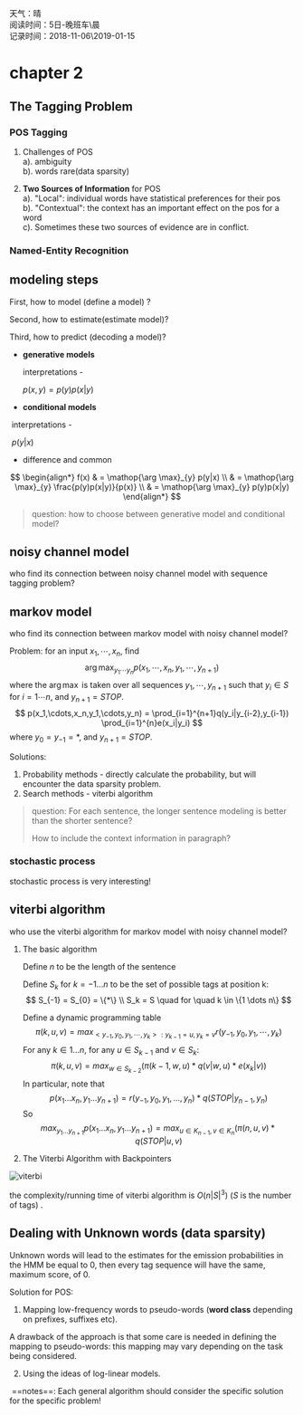 天气：晴  
阅读时间：5日-晚班车\晨<br>记录时间：2018-11-06\2019-01-15


# chapter 2
## The Tagging Problem

### POS Tagging  

1. Challenges of POS  
a). ambiguity  
b). words rare(data sparsity)  

2. **Two Sources of Information** for POS  
a). "Local": individual words have statistical preferences for their pos  
b). "Contextual": the context has an important effect on the pos for a word  
c). Sometimes these two sources of evidence are in conflict.

### Named-Entity Recognition  



## modeling steps

First, how to model (define a model) ?

Second, how to estimate(estimate model)?

Third, how to predict (decoding a model)?

+ **generative models**

  interpretations - 

  $p(x,y)=p(y)p(x|y)$


+ **conditional models**

​	interpretations - 

​	$p(y|x)$

+ difference and common

$$
\begin{align*}
f(x) 
& = \mathop{\arg \max}_{y} p(y|x) \\
& = \mathop{\arg \max}_{y} \frac{p(y)p(x|y)}{p(x)} \\
& = \mathop{\arg \max}_{y} p(y)p(x|y)
\end{align*}
$$



> question: how to choose between generative model and conditional model?

## noisy channel model

who find its connection between noisy channel model with sequence tagging problem?



## markov model

who find its connection between markov model with noisy channel model?



Problem: for an input $x_1,\cdots,x_n$, find
$$
\arg \max_{y_1\cdots y_n} p(x_1,\cdots,x_n,y_1,\cdots,y_{n+1})
$$
where the $\arg \max$ is taken over all sequences $y_1,\cdots,y_{n+1}$ such that $y_i \in S$ for $i=1 \cdots n$, and $y_{n+1} = STOP$. 
$$
p(x_1,\cdots,x_n,y_1,\cdots,y_n) = \prod_{i=1}^{n+1}q(y_i|y_{i-2},y_{i-1}) \prod_{i=1}^{n}e(x_i|y_i)
$$
where $y_{0} = y_{-1} = *$, and $y_{n+1} = STOP$.



Solutions:

1. Probability methods - directly calculate the probability, but will encounter the data sparsity problem.
2. Search methods - viterbi algorithm



> question: For each sentence, the longer sentence modeling is better than the shorter sentence?
>
> How to include the context information in paragraph?

### stochastic process

stochastic process is very interesting!



## viterbi algorithm

who use the viterbi algorithm for markov model with noisy channel model?

1. The basic algorithm

   Define $n$ to be the length of the sentence

   Define $S_k$ for $k=-1 \dots n$ to be the set of possible tags at position k:
   $$
   S_{-1} = S_{0} = \{*\} \\
   S_k = S \quad for \quad k \in \{1 \dots n\}
   $$


   Define a dynamic programming table
   $$
   \pi(k,u,v) = max_{<y_{-1},y_0,y_1,\cdots,y_k>:y_{k-1}=u,y_k=v} r(y_{-1},y_0,y_1,\cdots,y_k)
   $$
   For any $k \in {1\dots n}$, for any $u \in S_{k-1}$ and $v \in S_{k}$:
   $$
   \pi(k,u,v) = max_{w \in S_{k-2}} (\pi(k-1,w,u) * q(v|w,u) * e(x_k|v))
   $$
   In particular, note that
   $$
   p(x_1 \dots x_n,y_1 \dots y_{n+1}) = r(y_{-1},y_0,y_1,\dots,y_n) * q(STOP|y_{n-1},y_n)
   $$
   So
   $$
   max_{y_1 \dots y_{n+1}} p(x_1 \dots x_n,y_1 \dots y_{n+1}) = max_{u \in K_{n-1},v \in K_n} (\pi(n,u,v) * q(STOP|u,v)
   $$

2. The Viterbi Algorithm with Backpointers

![viterbi](https://github.com/bifeng/daily_book_notes/raw/master/resource/viterbi_backpointers.png)

the complexity/running time of viterbi algorithm is $O(n|S|^3)$ ($S$ is the number of tags) .



## Dealing with Unknown words (data sparsity)

Unknown words will lead to the estimates for the emission probabilities in the HMM be equal to 0, then every tag sequence will have the same, maximum score, of 0.

Solution for POS:

1. Mapping low-frequency words to pseudo-words (**word class** depending on prefixes, suffixes etc).

A drawback of the approach is that some care is needed in defining the mapping to pseudo-words: this mapping may vary depending on the task being considered.

2. Using the ideas of log-linear models.

​	==notes==: Each general algorithm should consider the specific solution for the specific problem!





